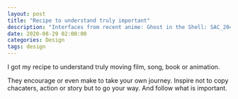 ```yaml
---
layout: post
title: "Recipe to understand truly important"
description: "Interfaces from recent anime: Ghost in the Shell: SAC_2045"
date: 2020-08-29 02:00:00
categories: Design
tags: design
---
```


I got my recipe to understand truly moving film, song, book or animation. 

They encourage or even make to take your own journey. Inspire not to copy chacaters, action or story but to go your way. And follow what is important.

